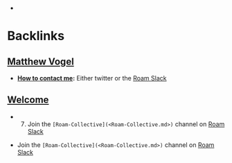 - 

# Backlinks
## [Matthew Vogel](<Matthew Vogel.md>)
- **[How to contact me](<How to contact me.md>):** Either twitter or the [Roam Slack](<Roam Slack.md>)

## [Welcome](<Welcome.md>)
- 7. Join the `[Roam-Collective](<Roam-Collective.md>)` channel on [Roam Slack](<Roam Slack.md>)

- Join the `[Roam-Collective](<Roam-Collective.md>)` channel on [Roam Slack](<Roam Slack.md>)

